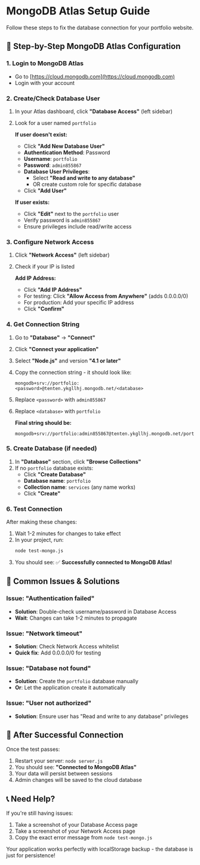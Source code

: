 # MongoDB Atlas Setup Guide

Follow these steps to fix the database connection for your portfolio website.

## 🔧 Step-by-Step MongoDB Atlas Configuration

### 1. **Login to MongoDB Atlas**
- Go to [https://cloud.mongodb.com](https://cloud.mongodb.com)
- Login with your account

### 2. **Create/Check Database User**
1. In your Atlas dashboard, click **"Database Access"** (left sidebar)
2. Look for a user named `portfolio`
   
   **If user doesn't exist:**
   - Click **"Add New Database User"**
   - **Authentication Method**: Password
   - **Username**: `portfolio`
   - **Password**: `admin855867`
   - **Database User Privileges**: 
     - Select **"Read and write to any database"**
     - OR create custom role for specific database
   - Click **"Add User"**

   **If user exists:**
   - Click **"Edit"** next to the `portfolio` user
   - Verify password is `admin855867`
   - Ensure privileges include read/write access

### 3. **Configure Network Access**
1. Click **"Network Access"** (left sidebar)
2. Check if your IP is listed
   
   **Add IP Address:**
   - Click **"Add IP Address"**
   - For testing: Click **"Allow Access from Anywhere"** (adds 0.0.0.0/0)
   - For production: Add your specific IP address
   - Click **"Confirm"**

### 4. **Get Connection String**
1. Go to **"Database"** → **"Connect"** 
2. Click **"Connect your application"**
3. Select **"Node.js"** and version **"4.1 or later"**
4. Copy the connection string - it should look like:
   ```
   mongodb+srv://portfolio:<password>@tenten.ykgllhj.mongodb.net/<database>
   ```
5. Replace `<password>` with `admin855867`
6. Replace `<database>` with `portfolio`

   **Final string should be:**
   ```
   mongodb+srv://portfolio:admin855867@tenten.ykgllhj.mongodb.net/portfolio
   ```

### 5. **Create Database (if needed)**
1. In **"Database"** section, click **"Browse Collections"**
2. If no `portfolio` database exists:
   - Click **"Create Database"**
   - **Database name**: `portfolio`
   - **Collection name**: `services` (any name works)
   - Click **"Create"**

### 6. **Test Connection**
After making these changes:
1. Wait 1-2 minutes for changes to take effect
2. In your project, run:
   ```bash
   node test-mongo.js
   ```
3. You should see: ✅ **Successfully connected to MongoDB Atlas!**

## 🚨 Common Issues & Solutions

### Issue: "Authentication failed"
- **Solution**: Double-check username/password in Database Access
- **Wait**: Changes can take 1-2 minutes to propagate

### Issue: "Network timeout" 
- **Solution**: Check Network Access whitelist
- **Quick fix**: Add 0.0.0.0/0 for testing

### Issue: "Database not found"
- **Solution**: Create the `portfolio` database manually
- **Or**: Let the application create it automatically

### Issue: "User not authorized"
- **Solution**: Ensure user has "Read and write to any database" privileges

## 🎯 After Successful Connection

Once the test passes:
1. Restart your server: `node server.js`
2. You should see: **"Connected to MongoDB Atlas"**
3. Your data will persist between sessions
4. Admin changes will be saved to the cloud database

## 📞 Need Help?

If you're still having issues:
1. Take a screenshot of your Database Access page
2. Take a screenshot of your Network Access page  
3. Copy the exact error message from `node test-mongo.js`

Your application works perfectly with localStorage backup - the database is just for persistence!